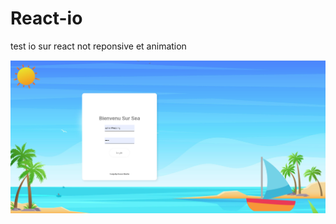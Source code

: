 # React-io

test io sur react not reponsive et animation

<img src="Capture-20221030194040-1919x933.png"/>
